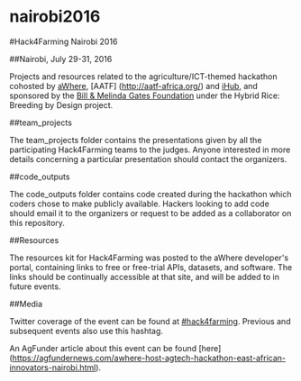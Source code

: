 # nairobi2016

#Hack4Farming Nairobi 2016

##Nairobi, July 29-31, 2016

Projects and resources related to the agriculture/ICT-themed hackathon cohosted by [aWhere](http://www.awhere.com/), [AATF] (http://aatf-africa.org/) and [iHub](http://ihub.co.ke/), and sponsored by the [Bill & Melinda Gates Foundation](http://www.gatesfoundation.org/) under the Hybrid Rice: Breeding by Design project.

##team_projects

The team_projects folder contains the presentations given by all the participating Hack4Farming teams to the judges. Anyone interested in more details concerning a particular presentation should contact the organizers.

##code_outputs

The code_outputs folder contains code created during the hackathon which coders chose to make publicly available. Hackers looking to add code should email it to the organizers or request to be added as a collaborator on this repository.

##Resources

The resources kit for Hack4Farming was posted to the aWhere developer's portal, containing links to free or free-trial APIs, datasets, and software. The links should be continually accessible at that site, and will be added to in future events.


##Media

Twitter coverage of the event can be found at [#hack4farming](https://twitter.com/hashtag/hack4farming). Previous and subsequent events also use this hashtag.

An AgFunder article about this event can be found [here] (https://agfundernews.com/awhere-host-agtech-hackathon-east-african-innovators-nairobi.html).
